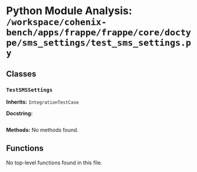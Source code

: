 # Python Module Analysis: `/workspace/cohenix-bench/apps/frappe/frappe/core/doctype/sms_settings/test_sms_settings.py`

## Classes

### `TestSMSSettings`
**Inherits:** `IntegrationTestCase`


**Docstring:**
```

```

**Methods:**
No methods found.




## Functions

No top-level functions found in this file.
